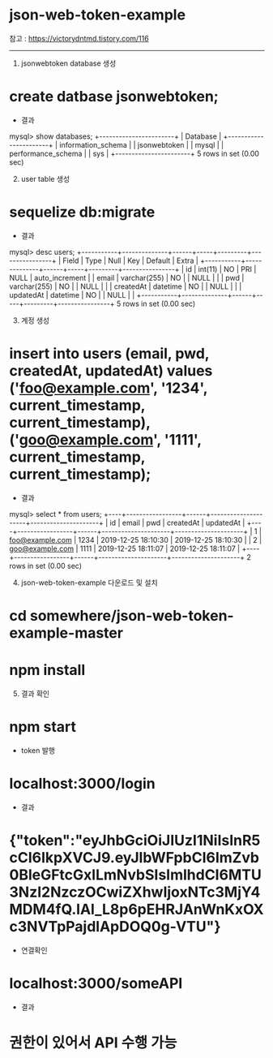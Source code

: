 # json-web-token-example

참고 : https://victorydntmd.tistory.com/116

----------------------------------------

1. jsonwebtoken database 생성

  # create datbase jsonwebtoken;
  
  - 결과
  
  mysql> show databases;
  +-----------------------+
  | Database              |
  +-----------------------+
  | information_schema    |
  | jsonwebtoken          |
  | mysql                 |
  | performance_schema    |
  | sys                   |
  +-----------------------+
  5 rows in set (0.00 sec)
  
2. user table 생성

  # sequelize db:migrate

  - 결과
  
  mysql> desc users;
  +-----------+--------------+------+-----+---------+----------------+
  | Field     | Type         | Null | Key | Default | Extra          |
  +-----------+--------------+------+-----+---------+----------------+
  | id        | int(11)      | NO   | PRI | NULL    | auto_increment |
  | email     | varchar(255) | NO   |     | NULL    |                |
  | pwd       | varchar(255) | NO   |     | NULL    |                |
  | createdAt | datetime     | NO   |     | NULL    |                |
  | updatedAt | datetime     | NO   |     | NULL    |                |
  +-----------+--------------+------+-----+---------+----------------+
  5 rows in set (0.00 sec)

3. 계정 생성

  # insert into users (email, pwd, createdAt, updatedAt) values ('foo@example.com', '1234', current_timestamp, current_timestamp), ('goo@example.com', '1111', current_timestamp, current_timestamp);

  - 결과
  
   mysql> select * from users;                                                                                                 +----+-----------------+------+---------------------+---------------------+
  | id | email           | pwd  | createdAt           | updatedAt           |
  +----+-----------------+------+---------------------+---------------------+
  |  1 | foo@example.com | 1234 | 2019-12-25 18:10:30 | 2019-12-25 18:10:30 |
  |  2 | goo@example.com | 1111 | 2019-12-25 18:11:07 | 2019-12-25 18:11:07 |
  +----+-----------------+------+---------------------+---------------------+
  2 rows in set (0.00 sec)

4. json-web-token-example 다운로드 및 설치

  # cd somewhere/json-web-token-example-master

  # npm install

5. 결과 확인

  # npm start
  
  - token 발행
  
  # localhost:3000/login
  
  - 결과
  
  # {"token":"eyJhbGciOiJIUzI1NiIsInR5cCI6IkpXVCJ9.eyJlbWFpbCI6ImZvb0BleGFtcGxlLmNvbSIsImlhdCI6MTU3NzI2NzczOCwiZXhwIjoxNTc3MjY4MDM4fQ.lAl_L8p6pEHRJAnWnKxOXc3NVTpPajdlApDOQ0g-VTU"}
  
  - 연결확인
  
  # localhost:3000/someAPI
  
  - 결과
  
  # 권한이 있어서 API 수행 가능
